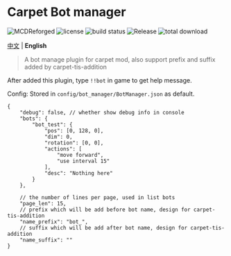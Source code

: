 # Carpet Bot manager

![MCDReforged](https://img.shields.io/badge/dynamic/json?label=MCDReforged&query=dependencies.mcdreforged&url=https%3A%2F%2Fraw.githubusercontent.com%2FFAS-Server%2FCarpetBotManager%2Fmaster%2Fmcdreforged.plugin.json&style=plastic) ![license](https://img.shields.io/github/license/FAS-Server/CarpetBotManager) ![build status](https://img.shields.io/github/workflow/status/FAS-Server/CarpetBotManager/CI%20for%20MCDR%20Plugin?label=build&style=plastic) ![Release](https://img.shields.io/github/v/release/FAS-Server/CarpetBotManager?style=plastic) ![total download](https://img.shields.io/github/downloads/FAS-Server/CarpetBotManager/total?label=total%20download&style=plastic)

[中文](README.md) | **English**

> A bot manage plugin for carpet mod, also support prefix and suffix added by carpet-tis-addition

After added this plugin, type `!!bot` in game to get help message.

Config: Stored in `config/bot_manager/BotManager.json` as default.
```json5
{
    "debug": false, // whether show debug info in console
    "bots": {
        "bot_test": {
            "pos": [0, 128, 0],
            "dim": 0,
            "rotation": [0, 0],
            "actions": [
                "move forward",
                "use interval 15"
            ],
            "desc": "Nothing here"
        }
    },
  
    // the number of lines per page, used in list bots
    "page_len": 15,
    // prefix which will be add before bot name, design for carpet-tis-addition
    "name_prefix": "bot_",
    // suffix which will be add after bot name, design for carpet-tis-addition
    "name_suffix": ""
}
```